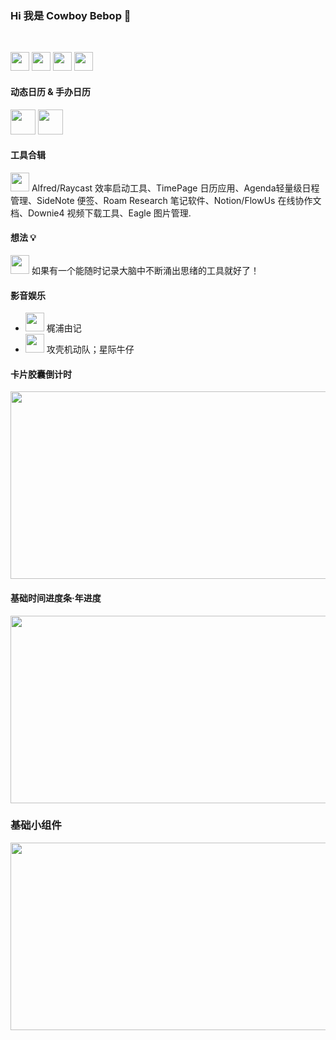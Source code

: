 ### Hi 我是 Cowboy Bebop 👋
 
<br />

<img src="https://swg.notion.pet/s/6d85a2b962cffa001079758f05a9d0cd" width="30px" /> <img src="https://swg.notion.pet/s/eda7dd5063574cef002a9da130eb9b26" width="30px" /> <img src="https://swg.notion.pet/s/8740f5ad635791f60024da463d28e965" width="30px" /> <img src="https://swg.notion.pet/s/80516fb663574df40029aeed2190c38a" width="30px" />

 

#### 动态日历 & 手办日历
<img src="https://swg.notion.pet/s/6842667962f70a9d0de545882501a7da" width="40px" />  <img src="https://swg.notion.pet/s/6d85a2b962cff9b110796b3c2db7a806" width="40px" />
 
#### 工具合辑
<img src="https://swg.notion.pet/s/28ad1a7463575250002051f0769f5e0e" width="30px" ></code> Alfred/Raycast 效率启动工具、TimePage 日历应用、Agenda轻量级日程管理、SideNote 便签、Roam Research 笔记软件、Notion/FlowUs 在线协作文档、Downie4 视频下载工具、Eagle 图片管理.
#### 想法 💡
<img src="https://swg.notion.pet/s/bf0fecc563578f5200281f52221572e1" width="30px" /> 如果有一个能随时记录大脑中不断涌出思绪的工具就好了！

#### 影音娱乐
- <img src="https://swg.notion.pet/s/ab3f0baf63578e4c002c164c5cb54325" width="30px" /> 梶浦由记
- <img src="https://swg.notion.pet/s/80516fb663578dd2002cbc135bfcf57b" width="30px" /> 攻壳机动队；星际牛仔

#### 卡片胶囊倒计时
<img src="https://swg.notion.pet/s/bg-76fd7bc163574e290025da68708cd056" style="min-width:100px;width:750px;min-height:100px;height:300px">

#### 基础时间进度条·年进度
<img src="https://swg.notion.pet/s/bg-ac74c002635750890021d86953fabfd9" style="min-width:100px;width:750px;min-height:100px;height:300px">

### 基础小组件
<img src="https://cn.widgetstore.net/view/index.html?q=ca780ad562f6ffad10f5555672c2bd74.9c6f30ad635ab2f30025bfa50041d27e" style="min-width:100px;width:750px;min-height:100px;height:300px">

